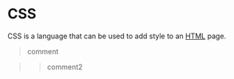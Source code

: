 # CSS
CSS is a language that can be used to add style to an [HTML](/wiki/HTML) page.
 > comment
   >> comment2